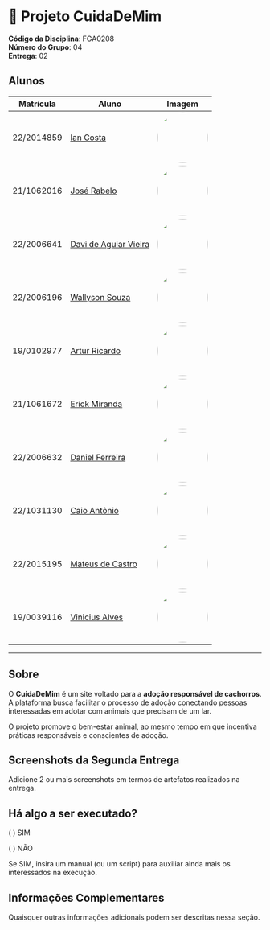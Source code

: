 # 🐾 Projeto CuidaDeMim

**Código da Disciplina**: FGA0208<br>
**Número do Grupo**: 04<br>
**Entrega**: 02<br>

## Alunos

| Matrícula   | Aluno                                                                 | Imagem                                                                 |
|-------------|-----------------------------------------------------------------------|------------------------------------------------------------------------|
| 22/2014859  | [Ian Costa](https://github.com/iancostag)                             | <img width="100" src="https://github.com/iancostag.png" style="border-radius: 50px"/>      |
| 21/1062016  | [José Rabelo](https://github.com/joseandre25)                         | <img width="100" src="https://github.com/joseandre25.png" style="border-radius: 50px"/>    |
| 22/2006641  | [Davi de Aguiar Vieira](https://github.com/davi-aguiar-vieira)        | <img width="100" src="https://github.com/davi-aguiar-vieira.png" style="border-radius: 50px"/> |
| 22/2006196  | [Wallyson Souza](https://github.com/devwallyson)                      | <img width="100" src="https://github.com/devwallyson.png" style="border-radius: 50px"/>    |
| 19/0102977  | [Artur Ricardo](https://github.com/algorithmorphic)                   | <img width="100" src="https://github.com/algorithmorphic.png" style="border-radius: 50px"/>|
| 21/1061672  | [Erick Miranda](https://github.com/Erick-ems)                         | <img width="100" src="https://github.com/Erick-ems.png" style="border-radius: 50px"/>      |
| 22/2006632  | [Daniel Ferreira](https://github.com/DanielFsR)                       | <img width="100" src="https://github.com/DanielFsR.png" style="border-radius: 50px"/>      |
| 22/1031130  | [Caio Antônio](https://github.com/Caio-Antonio)                       | <img width="100" src="https://github.com/Caio-Antonio.png" style="border-radius: 50px"/>   |
| 22/2015195  | [Mateus de Castro](https://github.com/mat054)                         | <img width="100" src="https://github.com/mat054.png" style="border-radius: 50px"/>         |
| 19/0039116  | [Vinicius Alves](https://github.com/vinialves2020)                    | <img width="100" src="https://github.com/vinialves2020.png" style="border-radius: 50px"/>  |

---

## Sobre  

O **CuidaDeMim** é um site voltado para a **adoção responsável de cachorros**.  
A plataforma busca facilitar o processo de adoção conectando pessoas interessadas em adotar com animais que precisam de um lar.  

O projeto promove o bem-estar animal, ao mesmo tempo em que incentiva práticas responsáveis e conscientes de adoção.

## Screenshots da Segunda Entrega
Adicione 2 ou mais screenshots em termos de artefatos realizados na entrega.

## Há algo a ser executado?

( ) SIM

( ) NÃO

Se SIM, insira um manual (ou um script) para auxiliar ainda mais os interessados na execução.

## Informações Complementares 
Quaisquer outras informações adicionais podem ser descritas nessa seção.
